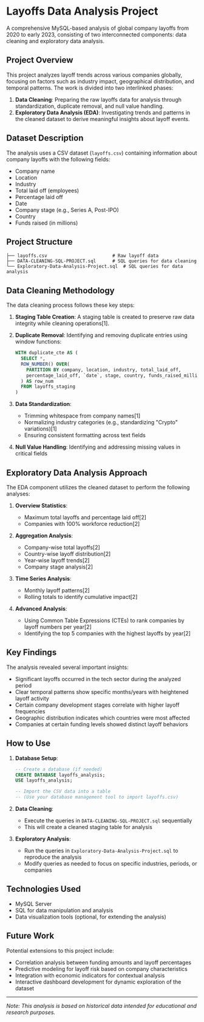# Layoffs Data Analysis Project

A comprehensive MySQL-based analysis of global company layoffs from 2020 to early 2023, consisting of two interconnected components: data cleaning and exploratory data analysis.

## Project Overview

This project analyzes layoff trends across various companies globally, focusing on factors such as industry impact, geographical distribution, and temporal patterns. The work is divided into two interlinked phases:

1. **Data Cleaning**: Preparing the raw layoffs data for analysis through standardization, duplicate removal, and null value handling.
2. **Exploratory Data Analysis (EDA)**: Investigating trends and patterns in the cleaned dataset to derive meaningful insights about layoff events.

## Dataset Description

The analysis uses a CSV dataset (`layoffs.csv`) containing information about company layoffs with the following fields:

- Company name
- Location
- Industry
- Total laid off (employees)
- Percentage laid off
- Date
- Company stage (e.g., Series A, Post-IPO)
- Country
- Funds raised (in millions)

## Project Structure

```
├── layoffs.csv                        # Raw layoff data
├── DATA-CLEANING-SQL-PROJECT.sql      # SQL queries for data cleaning
└── Exploratory-Data-Analysis-Project.sql  # SQL queries for data analysis
```

## Data Cleaning Methodology

The data cleaning process follows these key steps:

1. **Staging Table Creation**: A staging table is created to preserve raw data integrity while cleaning operations[1].

2. **Duplicate Removal**: Identifying and removing duplicate entries using window functions:
   ```sql
   WITH duplicate_cte AS (
     SELECT *,
     ROW_NUMBER() OVER(
       PARTITION BY company, location, industry, total_laid_off, 
       percentage_laid_off, `date`, stage, country, funds_raised_millions
     ) AS row_num
     FROM layoffs_staging
   )
   ```

3. **Data Standardization**:
   - Trimming whitespace from company names[1]
   - Normalizing industry categories (e.g., standardizing "Crypto" variations)[1]
   - Ensuring consistent formatting across text fields

4. **Null Value Handling**: Identifying and addressing missing values in critical fields

## Exploratory Data Analysis Approach

The EDA component utilizes the cleaned dataset to perform the following analyses:

1. **Overview Statistics**:
   - Maximum total layoffs and percentage laid off[2]
   - Companies with 100% workforce reduction[2]

2. **Aggregation Analysis**:
   - Company-wise total layoffs[2]
   - Country-wise layoff distribution[2]
   - Year-wise layoff trends[2]
   - Company stage analysis[2]

3. **Time Series Analysis**:
   - Monthly layoff patterns[2]
   - Rolling totals to identify cumulative impact[2]

4. **Advanced Analysis**:
   - Using Common Table Expressions (CTEs) to rank companies by layoff numbers per year[2]
   - Identifying the top 5 companies with the highest layoffs by year[2]

## Key Findings

The analysis revealed several important insights:

- Significant layoffs occurred in the tech sector during the analyzed period
- Clear temporal patterns show specific months/years with heightened layoff activity
- Certain company development stages correlate with higher layoff frequencies
- Geographic distribution indicates which countries were most affected
- Companies at certain funding levels showed distinct layoff behaviors

## How to Use

1. **Database Setup**:
   ```sql
   -- Create a database (if needed)
   CREATE DATABASE layoffs_analysis;
   USE layoffs_analysis;
   
   -- Import the CSV data into a table
   -- (Use your database management tool to import layoffs.csv)
   ```

2. **Data Cleaning**:
   - Execute the queries in `DATA-CLEANING-SQL-PROJECT.sql` sequentially
   - This will create a cleaned staging table for analysis

3. **Exploratory Analysis**:
   - Run the queries in `Exploratory-Data-Analysis-Project.sql` to reproduce the analysis
   - Modify queries as needed to focus on specific industries, periods, or companies

## Technologies Used

- MySQL Server
- SQL for data manipulation and analysis
- Data visualization tools (optional, for extending the analysis)

## Future Work

Potential extensions to this project include:

- Correlation analysis between funding amounts and layoff percentages
- Predictive modeling for layoff risk based on company characteristics
- Integration with economic indicators for contextual analysis
- Interactive dashboard development for dynamic exploration of the dataset

---

*Note: This analysis is based on historical data intended for educational and research purposes.*

